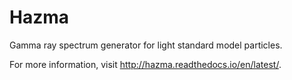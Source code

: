 # Hazma
Gamma ray spectrum generator for light standard model particles.

For more information, visit http://hazma.readthedocs.io/en/latest/.
